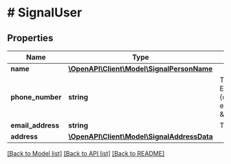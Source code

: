 # # SignalUser

## Properties

Name | Type | Description | Notes
------------ | ------------- | ------------- | -------------
**name** | [**\OpenAPI\Client\Model\SignalPersonName**](SignalPersonName.md) |  | [optional]
**phone_number** | **string** | The user&#39;s phone number, in E.164 format: +{countrycode}{number}. For example: \&quot;+14151234567\&quot; | [optional]
**email_address** | **string** | The user&#39;s email address. | [optional]
**address** | [**\OpenAPI\Client\Model\SignalAddressData**](SignalAddressData.md) |  | [optional]

[[Back to Model list]](../../README.md#models) [[Back to API list]](../../README.md#endpoints) [[Back to README]](../../README.md)
